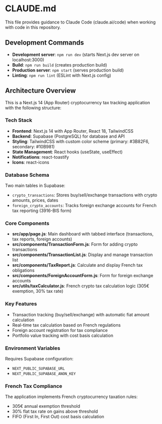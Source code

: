 # CLAUDE.md

This file provides guidance to Claude Code (claude.ai/code) when working with code in this repository.

## Development Commands

- **Development server**: `npm run dev` (starts Next.js dev server on localhost:3000)
- **Build**: `npm run build` (creates production build)
- **Production server**: `npm start` (serves production build)
- **Linting**: `npm run lint` (ESLint with Next.js config)

## Architecture Overview

This is a Next.js 14 (App Router) cryptocurrency tax tracking application with the following structure:

### Tech Stack
- **Frontend**: Next.js 14 with App Router, React 18, TailwindCSS
- **Backend**: Supabase (PostgreSQL) for database and API
- **Styling**: TailwindCSS with custom color scheme (primary: #3B82F6, secondary: #10B981)
- **State Management**: React hooks (useState, useEffect)
- **Notifications**: react-toastify
- **Icons**: react-icons

### Database Schema
Two main tables in Supabase:
- `crypto_transactions`: Stores buy/sell/exchange transactions with crypto amounts, prices, dates
- `foreign_crypto_accounts`: Tracks foreign exchange accounts for French tax reporting (3916-BIS form)

### Core Components
- **src/app/page.js**: Main dashboard with tabbed interface (transactions, tax reports, foreign accounts)
- **src/components/TransactionForm.js**: Form for adding crypto transactions
- **src/components/TransactionList.js**: Display and manage transaction list
- **src/components/TaxReport.js**: Calculate and display French tax obligations
- **src/components/ForeignAccountForm.js**: Form for foreign exchange accounts
- **src/utils/taxCalculator.js**: French crypto tax calculation logic (305€ exemption, 30% tax rate)

### Key Features
- Transaction tracking (buy/sell/exchange) with automatic fiat amount calculation
- Real-time tax calculation based on French regulations
- Foreign account registration for tax compliance
- Portfolio value tracking with cost basis calculation

### Environment Variables
Requires Supabase configuration:
- `NEXT_PUBLIC_SUPABASE_URL`
- `NEXT_PUBLIC_SUPABASE_ANON_KEY`

### French Tax Compliance
The application implements French cryptocurrency taxation rules:
- 305€ annual exemption threshold
- 30% flat tax rate on gains above threshold
- FIFO (First In, First Out) cost basis calculation